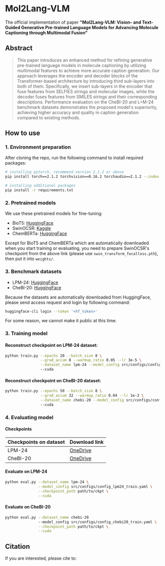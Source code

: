 # Mol2Lang-VLM
The official implementation of paper **"Mol2Lang-VLM: Vision- and Text-Guided Generative Pre-trained Language Models for Advancing Molecule Captioning through Multimodal Fusion"**

## Abstract
> This paper introduces an enhanced method for refining generative pre-trained language models in molecule captioning by utilizing multimodal features to achieve more accurate caption generation. Our approach leverages the encoder and decoder blocks of the Transformer-based architecture by introducing third sub-layers into both of them. Specifically, we insert sub-layers in the encoder that fuse features from SELFIES strings and molecular images, while the decoder fuses features from SMILES strings and their corresponding descriptions. Performance evaluation on the CheBI-20 and L+M-24 benchmark datasets demonstrates the proposed model's superiority, achieving higher accuracy and quality in caption generation compared to existing methods.

## How to use

### 1. Environment preparation
After cloning the repo, run the following command to install required packages:
```zsh
# installing pytorch, recommend vervion 2.1.2 or above
pip install torch==2.1.2 torchvision==0.16.2 torchaudio==2.1.2 --index-url https://download.pytorch.org/whl/cu121 

# installing additional packages
pip install -r requirements.txt
```

### 2. Pretrained models
We use these pretrained models for fine-tuning:

- BioT5: [HuggingFace](https://huggingface.co/QizhiPei/biot5-base)
- SwinOCSR: [Kaggle](https://www.kaggle.com/datasets/gogogogo11/moedel)
- ChemBERTa: [HuggingFace](https://huggingface.co/seyonec/ChemBERTa-zinc-base-v1)

Except for BioT5 and ChemBERTa which are automatically downloaded when you start training or evaluating, you need to prepare SwinOCSR's checkpoint from the above link (please use `swin_transform_focalloss.pth`), then put it into `weights/`.

### 3. Benchmark datasets
- LPM-24: [HuggingFace](https://huggingface.co/datasets/duongttr/LPM-24-extend)
- CheBI-20: [HuggingFace](https://huggingface.co/datasets/duongttr/chebi-20-new)

Because the datasets are automatically downloaded from HuggingFace, please send access request and login by following command:
```zsh
huggingface-cli login --token '<hf_token>'
```

For some reason, we cannot make it public at this time.

### 3. Training model

#### Reconstruct checkpoint on LPM-24 dataset:

```zsh
python train.py --epochs 20 --batch_size 8 \
                --grad_accum 8 --warmup_ratio 0.05 --lr 3e-5 \
                --dataset_name lpm-24 --model_config src/configs/config_lpm24_train.yaml \ 
                --cuda
```

#### Reconstruct checkpoint on CheBI-20 dataset:
```zsh
python train.py --epochs 50 --batch_size 8 \
                --grad_accum 32 --warmup_ratio 0.04 --lr 1e-3 \
                --dataset_name chebi-20 --model_config src/configs/config_chebi20_train.yaml \ 
                --cuda
```

### 4. Evaluating model
#### Checkpoints
| Checkpoints on dataset| Download link |
|---|---|
|LPM-24|[OneDrive](https://1drv.ms/f/c/fa72f5f3c0e55162/Eu0ZV-wkkcJGuvdqKEH4xBcB5dOg_xoIWe7-aK-GTwWa_g?e=00RVcf)|
|CheBI-20|[OneDrive](https://1drv.ms/f/c/fa72f5f3c0e55162/Eu0ZV-wkkcJGuvdqKEH4xBcB5dOg_xoIWe7-aK-GTwWa_g?e=00RVcf)|

#### Evaluate on LPM-24
```zsh
python eval.py --dataset_name lpm-24 \
               --model_config src/configs/config_lpm24_train.yaml \
               --checkpoint_path path/to/ckpt \
               --cuda
```

#### Evaluate on CheBI-20
```zsh
python eval.py --dataset_name chebi-20 
               --model_config src/configs/config_chebi20_train.yaml \
               --checkpoint_path path/to/ckpt \
               --cuda
```

## Citation
If you are interested, please cite to:
```

```